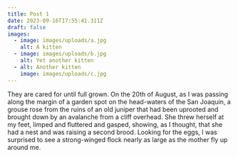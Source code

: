 ```yaml
---
title: Post 1
date: 2023-09-16T17:55:41.311Z
draft: false
images:
  - image: images/uploads/a.jpg
    alt: A kitten
  - image: images/uploads/b.jpg
    alt: Yet another kitten
  - alt: Another kitten
    image: images/uploads/c.jpg
---
```

They are cared for until full grown. On the 20th of August, as I was passing along the margin of a garden spot on the head-waters of the San Joaquin, a grouse rose from the ruins of an old juniper that had been uprooted and brought down by an avalanche from a cliff overhead. She threw herself at my feet, limped and fluttered and gasped, showing, as I thought, that she had a nest and was raising a second brood. Looking for the eggs, I was surprised to see a strong-winged flock nearly as large as the mother fly up around me.